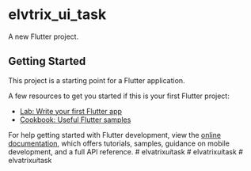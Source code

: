 # elvtrix_ui_task

A new Flutter project.

## Getting Started

This project is a starting point for a Flutter application.

A few resources to get you started if this is your first Flutter project:

- [Lab: Write your first Flutter app](https://docs.flutter.dev/get-started/codelab)
- [Cookbook: Useful Flutter samples](https://docs.flutter.dev/cookbook)

For help getting started with Flutter development, view the
[online documentation](https://docs.flutter.dev/), which offers tutorials,
samples, guidance on mobile development, and a full API reference.
#   e l v a t r i x _ u i _ t a s k  
 #   e l v a t r i x _ u i _ t a s k  
 #   e l v a t r i x _ u i _ t a s k  
 